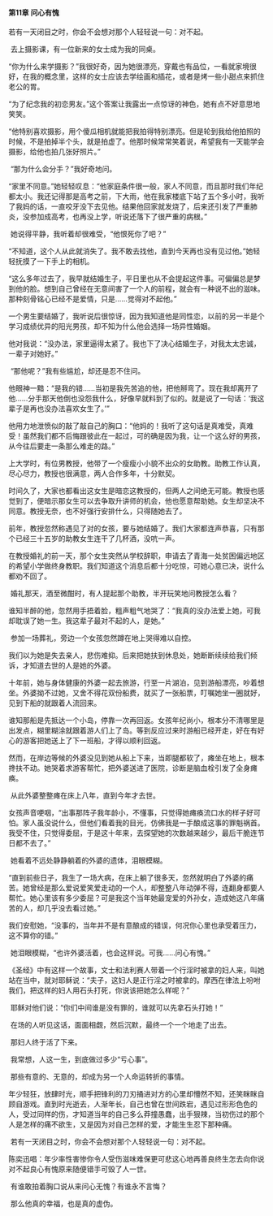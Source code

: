   #### **第11章 问心有愧**

若有一天闭目之时，你会不会想对那个人轻轻说一句：对不起。 

​    去上摄影课，有一位新来的女士成为我的同桌。 

​    “你为什么来学摄影？”我很好奇，因为她很漂亮，穿戴也有品位，一看就家境很好，在我的概念里，这样的女士应该去学绘画和插花，或者是烤一些小甜点来抓住老公的胃。 

​    “为了纪念我的初恋男友。”这个答案让我露出一点惊讶的神色，她有点不好意思地笑笑。 

​    “他特别喜欢摄影，用个傻瓜相机就能把我拍得特别漂亮。但是轮到我给他拍照的时候，不是拍掉半个头，就是拍虚了。他那时候常常笑着说，希望我有一天能学会摄影，给他也拍几张好照片。” 

​    “那为什么会分手？”我好奇地问。 

​    “家里不同意。”她轻轻叹息：“他家庭条件很一般，家人不同意，而且那时我们年纪都太小。我还记得那是高考之前，下大雨，他在我家楼底下站了五个多小时，我听了我妈的话，一直咬牙没下去见他。结果他回家就发烧了，后来还引发了严重肺炎，没参加成高考，也再没上学，听说还落下了很严重的病根。” 

​    她说得平静，我听着却很难受，“他恨死你了吧？” 

​    “不知道，这个人从此就消失了。我不敢去找他，直到今天再也没有见过他。”她轻轻抚摸了一下手上的相机。 

​    “这么多年过去了，我早就结婚生子，平日里也从不会提起这件事。可偏偏总是梦到他的脸。想到自己曾经在无意间害了一个人的前程，就会有一种说不出的滋味。那种刻骨铭心已经不是爱情，只是……觉得对不起他。” 

​    一个男生要结婚了，我听说后很惊讶，因为我知道他是同性恋，以前的另一半是个学习成绩优异的阳光男孩，却不知为什么他会选择一场异性婚姻。 

​    他对我说：“没办法，家里逼得太紧了。我也下了决心结婚生子，对我太太忠诚，一辈子对她好。” 

​    “那他呢？”我有些尴尬，却还是忍不住问。 

​    他眼神一黯：“是我的错……当初是我先苦追的他，把他掰弯了。现在我却离开了他……分手那天他倒也没怨我什么，好像早就料到了似的。就是说了一句话：‘我这辈子是再也没办法喜欢女生了。’” 

​    他用力地泄愤似的敲了敲自己的胸口：“他妈的！我听了这句话是真难受，真难受！虽然我们都不后悔跟彼此在一起过，可的确是因为我，让一个这么好的男孩，从今往后要走一条那么难走的路。” 

​    上大学时，有位男教授，他带了一个瘦瘦小小貌不出众的女助教。助教工作认真，尽心尽力，教授也很满意，两人合作多年，十分默契。 

​    时间久了，大家也都看出这女生是暗恋这教授的，但两人之间绝无可能。教授也感觉到了，便暗示那女生可以去争取升讲师的机会，他也愿意帮助她。女生却坚决不同意。教授无奈，也不好强行安排什么，只得随她去了。 

​    前年，教授忽然称遇见了对的女孩，要与她结婚了。我们大家都连声恭喜，只有那个已经三十五岁的助教女生连干了几杯酒，没吭一声。 

​    在教授婚礼的前一天，那个女生突然从学校辞职，申请去了青海一处贫困偏远地区的希望小学做终身教职。我们知道这个消息后都十分吃惊，可她心意已决，说什么都劝不回了。 

​    婚礼那天，酒至微酣时，有人提起那个助教，半开玩笑地问教授怎么看？ 

​    谁知半醉的他，忽然用手捂着脸，粗声粗气地哭了：“我真的没办法爱上她，可我却耽误了她一生。我这辈子最对不起的人，是她。” 

​    参加一场葬礼，旁边一个女孩忽然蹲在地上哭得难以自控。 

​    我们以为她是失去亲人，悲伤难抑。后来把她扶到休息处，她断断续续给我们倾诉，才知道去世的人是她的外婆。 

​    十年前，她与身体健康的外婆一起去旅游，行至一片湖泊，见到游船漂亮，吵着想坐。外婆拗不过她，又舍不得花双份船费，就买了一张船票，叮嘱她坐一圈就好，见到下船的就跟着人流回来。 

​    谁知那船是先抵达一个小岛，停靠一次再回返。女孩年纪尚小，根本分不清哪里是出发点，糊里糊涂就跟着游人们上了岛。等到反应过来时游船已经开走，好在有好心的游客把她送上了下一班船，才得以顺利回返。 

​    然而，在岸边等候的外婆没见到她从船上下来，当即腿都软了，瘫坐在地上，根本搀扶不动。她哭着求游客帮忙，把外婆送进了医院，诊断是脑血栓引发了全身瘫痪。 

​    从此外婆整整瘫在床上八年，直到今年才去世。 

​    女孩声音哽咽，“出事那阵子我年龄小，不懂事，只觉得她瘫痪流口水的样子好可怕。家人虽没说什么，但他们看着我的目光，仿佛我是一手酿成这事的罪魁祸首。我受不住，只觉得委屈，于是这十年来，去探望她的次数越来越少，最后干脆连节日都不去了。” 

​    她看着不远处静静躺着的外婆的遗体，泪眼模糊。 

​    “直到前些日子，我生了一场大病，在床上躺了很多天，忽然就明白了外婆的痛苦。她曾经是那么爱说爱笑爱走动的一个人，却整整八年动弹不得，连翻身都要人帮忙。她心里该有多少委屈？可是我这个当年她最宠爱的外孙女，造成她这八年痛苦的人，却几乎没去看过她。” 

​    我们安慰她，“没事的，当年并不是有意酿成的错误，何况你心里也承受着压力，这不算你的错。” 

​    她泪眼模糊，“也许外婆活着，也会这样说。可我……问心有愧。” 

​    《圣经》中有这样一个故事，文士和法利赛人带着一个行淫时被拿的妇人来，叫她站在当中，就对耶稣说：“夫子，这妇人是正行淫之时被拿的。摩西在律法上吩咐我们，把这样的妇人用石头打死，你说该把她怎么样呢？” 

​    耶稣对他们说：“你们中间谁是没有罪的，谁就可以先拿石头打她！” 

​    在场的人听见这话，面面相觑，然后沉默，最终一个一个地走了出去。 

​    那妇人终于活了下来。 

​    我常想，人这一生，到底做过多少“亏心事”。 

​    那些有意的、无意的，却成为另一个人命运转折的事情。 

​    年少轻狂，放肆时光，顺手把锋利的刀刃捅进对方的心里却懵然不知，还笑眯眯自顾自游戏。直到时光逝去，人渐年长，自己也曾在世间跌宕，遇见过形形色色的人，受过同样的伤，才知道当年的自己多么莽撞愚蠢，出手狠辣，当初伤过的那个人是怎样的痛不欲生，又是因为对自己怎样的爱，才能生生忍下那种痛。 

​    若有一天闭目之时，你会不会想对那个人轻轻说一句：对不起。 

​    陈奕迅唱：年少率性害惨你令人受伤滋味难保更可悲这心地再善良终生怎去向你说对不起良心有愧原来随便错手可毁了人一世。 

​    有谁敢拍着胸口说从来问心无愧？有谁永不言悔？ 

​    那么他真的幸福，也是真的虚伪。  